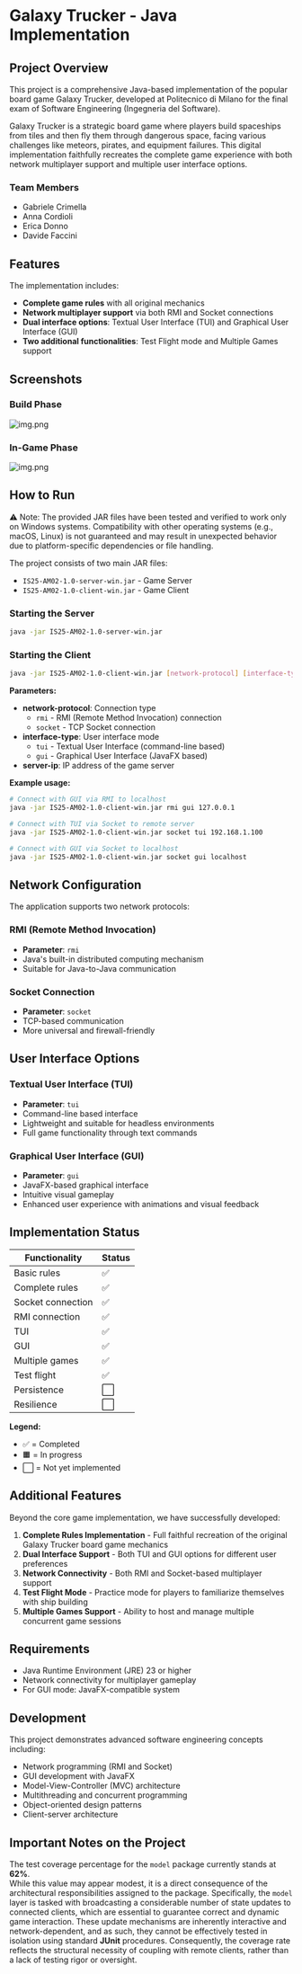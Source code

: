 # Galaxy Trucker - Java Implementation

## Project Overview

This project is a comprehensive Java-based implementation of the popular board game Galaxy Trucker, developed at Politecnico di Milano for the final exam of Software Engineering (Ingegneria del Software).

Galaxy Trucker is a strategic board game where players build spaceships from tiles and then fly them through dangerous space, facing various challenges like meteors, pirates, and equipment failures. This digital implementation faithfully recreates the complete game experience with both network multiplayer support and multiple user interface options.

### Team Members
- Gabriele Crimella
- Anna Cordioli
- Erica Donno
- Davide Faccini

## Features

The implementation includes:
- **Complete game rules** with all original mechanics
- **Network multiplayer support** via both RMI and Socket connections
- **Dual interface options**: Textual User Interface (TUI) and Graphical User Interface (GUI)
- **Two additional functionalities**: Test Flight mode and Multiple Games support

## Screenshots
### Build Phase
![img.png](img/img.png)
### In-Game Phase
![img.png](img/inGame.png)

## How to Run
⚠️ Note: The provided JAR files have been tested and verified to work only on Windows systems.
Compatibility with other operating systems (e.g., macOS, Linux) is not guaranteed and may result in unexpected behavior due to platform-specific dependencies or file handling.

The project consists of two main JAR files:
- `IS25-AM02-1.0-server-win.jar` - Game Server
- `IS25-AM02-1.0-client-win.jar` - Game Client

### Starting the Server

```bash
java -jar IS25-AM02-1.0-server-win.jar
```

### Starting the Client

```bash
java -jar IS25-AM02-1.0-client-win.jar [network-protocol] [interface-type] [server-ip]
```

**Parameters:**
- **network-protocol**: Connection type
    - `rmi` - RMI (Remote Method Invocation) connection
    - `socket` - TCP Socket connection
- **interface-type**: User interface mode
    - `tui` - Textual User Interface (command-line based)
    - `gui` - Graphical User Interface (JavaFX based)
- **server-ip**: IP address of the game server

**Example usage:**
```bash
# Connect with GUI via RMI to localhost
java -jar IS25-AM02-1.0-client-win.jar rmi gui 127.0.0.1

# Connect with TUI via Socket to remote server
java -jar IS25-AM02-1.0-client-win.jar socket tui 192.168.1.100

# Connect with GUI via Socket to localhost
java -jar IS25-AM02-1.0-client-win.jar socket gui localhost
```

## Network Configuration

The application supports two network protocols:

### RMI (Remote Method Invocation)
- **Parameter**: `rmi`
- Java's built-in distributed computing mechanism
- Suitable for Java-to-Java communication

### Socket Connection
- **Parameter**: `socket`
- TCP-based communication
- More universal and firewall-friendly

## User Interface Options

### Textual User Interface (TUI)
- **Parameter**: `tui`
- Command-line based interface
- Lightweight and suitable for headless environments
- Full game functionality through text commands

### Graphical User Interface (GUI)
- **Parameter**: `gui`
- JavaFX-based graphical interface
- Intuitive visual gameplay
- Enhanced user experience with animations and visual feedback

## Implementation Status

| Functionality     | Status |
|-------------------|--------|
| Basic rules       | ✅     |
| Complete rules    | ✅     |
| Socket connection | ✅     |
| RMI connection    | ✅     |
| TUI               | ✅     |
| GUI               | ✅     |
| Multiple games    | ✅     |
| Test flight       | ✅     |
| Persistence       | ⬜     |
| Resilience        | ⬜     |

**Legend:**
- ✅ = Completed
- 🟧 = In progress
- ⬜ = Not yet implemented

## Additional Features

Beyond the core game implementation, we have successfully developed:

1. **Complete Rules Implementation** - Full faithful recreation of the original Galaxy Trucker board game mechanics
2. **Dual Interface Support** - Both TUI and GUI options for different user preferences
3. **Network Connectivity** - Both RMI and Socket-based multiplayer support
4. **Test Flight Mode** - Practice mode for players to familiarize themselves with ship building
5. **Multiple Games Support** - Ability to host and manage multiple concurrent game sessions

## Requirements

- Java Runtime Environment (JRE) 23 or higher
- Network connectivity for multiplayer gameplay
- For GUI mode: JavaFX-compatible system

## Development

This project demonstrates advanced software engineering concepts including:
- Network programming (RMI and Socket)
- GUI development with JavaFX
- Model-View-Controller (MVC) architecture
- Multithreading and concurrent programming
- Object-oriented design patterns
- Client-server architecture

## Important Notes on the Project

The test coverage percentage for the `model` package currently stands at **62%**.  
While this value may appear modest, it is a direct consequence of the architectural responsibilities assigned to the package.
Specifically, the `model` layer is tasked with broadcasting a considerable number of state updates to connected clients, which are essential to guarantee correct and dynamic game interaction. These update mechanisms are inherently interactive and network-dependent, and as such, they cannot be effectively tested in isolation using standard **JUnit** procedures.
Consequently, the coverage rate reflects the structural necessity of coupling with remote clients, rather than a lack of testing rigor or oversight.

